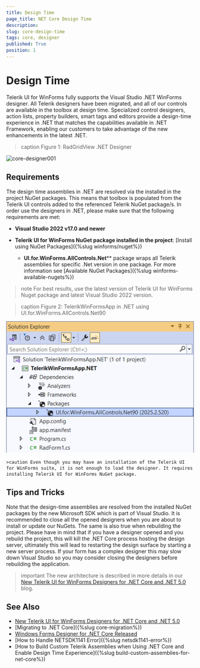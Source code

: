 ```yaml
---
title: Design Time 
page_title: NET Core Design Time
description:   
slug: core-design-time
tags: core, designer
published: True
position: 1
---
```


# Design Time

Telerik UI for WinForms fully supports the Visual Studio .NET WinForms designer. All Telerik designers have been migrated, and all of our controls are available in the toolbox at design time. Specialized control designers, action lists, property builders, smart tags and editors provide a design-time experience in .NET that matches the capabilities available in .NET Framework, enabling our customers to take advantage of the new enhancements in the latest .NET.

>caption Figure 1: RadGridView .NET Designer

![core-designer001](images/core-designer001.png)

## Requirements

The design time assemblies in .NET are resolved via the installed in the project NuGet packages. This means that toolbox is populated from the Telerik UI controls added to the referenced Telerik NuGet package/s. In order use the designers in .NET, please make sure that the following requirements are met:

*  **Visual Studio 2022 v17.0 and newer**
   
* **Telerik UI for WinForms NuGet package installed in the project**: [Install using NuGet Packages]({%slug winforms/nuget%})
    * **UI.for.WinForms.AllControls.Net**** package wraps all Telerik assemblies for specific .Net version in one package. For more information see [Available NuGet Packages]({%slug winforms-available-nugets%})

>note For best results, use the latest version of Telerik UI for WinForms Nuget package and latest Visual Studio 2022 version.

>caption Figure 2: TelerikWinFormsApp in .NET using UI.for.WinForms.AllControls.Net90

![core-designer002](images/core-designer002.png)
  
    >caution Even though you may have an installation of the Telerik UI for WinForms suite, it is not enough to load the designer. It requires installing Telerik UI for WinForms NuGet package.


## Tips and Tricks

Note that the design-time assemblies are resolved from the installed NuGet packages by the new Microsoft SDK which is part of Visual Studio. It is recommended to close all the opened designers when you are about to install or update our NuGets. The same is also true when rebuilding the project. Please have in mind that if you have a designer opened and you rebuild the project, this will kill the .NET Core process hosting the design server, ultimately this will lead to restarting the design surface by starting a new server process. If your form has a complex designer this may slow down Visual Studio so you may consider closing the designers before rebuilding the application. 

>important The new architecture is described in more details in our [New Telerik UI for WinForms Designers for .NET Core and .NET 5.0](https://www.telerik.com/blogs/new-telerik-ui-for-winforms-designers-dotnet-core-dotnet-5) blog.


## See Also

* [New Telerik UI for WinForms Designers for .NET Core and .NET 5.0](https://www.telerik.com/blogs/new-telerik-ui-for-winforms-designers-dotnet-core-dotnet-5)
* [Migrating to .NET Core]({%slug core-migration%})
* [Windows Forms Designer for .NET Core Released](https://devblogs.microsoft.com/dotnet/windows-forms-designer-for-net-core-released/)
* [How to Handle NETSDK1141 Error]({%slug netsdk1141-error%})
* [How to Build Custom Telerik Assemblies when Using .NET Core and Enable Design Time Experience]({%slug build-custom-assemblies-for-net-core%})
